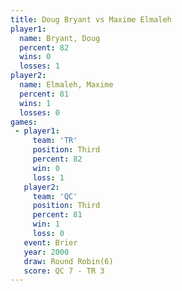 ```yaml
---
title: Doug Bryant vs Maxime Elmaleh
player1:               
  name: Bryant, Doug   
  percent: 82          
  wins: 0              
  losses: 1            
player2:               
  name: Elmaleh, Maxime
  percent: 81          
  wins: 1              
  losses: 0            
games:
 - player1:         
     team: 'TR'     
     position: Third
     percent: 82    
     win: 0         
     loss: 1        
   player2:         
     team: 'QC'     
     position: Third
     percent: 81    
     win: 1         
     loss: 0        
   event: Brier        
   year: 2000          
   draw: Round Robin(6)
   score: QC 7 - TR 3  
---
```

